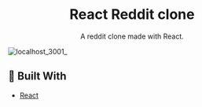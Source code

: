 <h1 align=center>React Reddit clone</h1>
<p align=center>
  A reddit clone made with React.
</p>

![localhost_3001_](https://user-images.githubusercontent.com/36193643/113634967-05a2f000-9670-11eb-8d27-0a702e42ba67.png)

## 🔨 Built With

- [React](https://reactjs.org)
